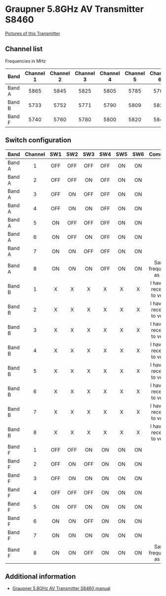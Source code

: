 # Graupner 5.8GHz AV Transmitter S8460

[Pictures of this Transmitter](https://asciich.ch/wordpress/graupner-5-8ghz-video-transmitter-einstellungen/)

## Channel list

Frequencies in MHz

| Band   | Channel 1 | Channel 2 | Channel 3 | Channel 4 | Channel 5 | Channel 6 | Channel 7 | Channel 8 |
|--------|:---------:|:---------:|:---------:|:---------:|:---------:|:---------:|:---------:|:---------:|
| Band A | 5865      | 5845      | 5825      | 5805      | 5785      | 5765      | 5745      | 5745      |
| Band B | 5733      | 5752      | 5771      | 5790      | 5809      | 5828      | 5847      | 5866      |
| Band F | 5740      | 5760      | 5780      | 5800      | 5820      | 5840      | 5860      | 5860      |

## Switch configuration

| Band   | Channel | SW1 | SW2 | SW3 | SW4 | SW5 | SW6 | Comment                      |
|--------|:-------:|:---:|:---:|:---:|:---:|:---:|:---:|:----------------------------:|
| Band A | 1       | OFF | OFF | OFF | OFF | ON  | ON  |                              |
| Band A | 2       | OFF | OFF | ON  | OFF | ON  | ON  |                              |
| Band A | 3       | OFF | ON  | OFF | OFF | ON  | ON  |                              |
| Band A | 4       | OFF | ON  | ON  | OFF | ON  | ON  |                              |
| Band A | 5       | ON  | OFF | OFF | OFF | ON  | ON  |                              |
| Band A | 6       | ON  | OFF | ON  | OFF | ON  | ON  |                              |
| Band A | 7       | ON  | ON  | OFF | OFF | ON  | ON  |                              |
| Band A | 8       | ON  | ON  | ON  | OFF | ON  | ON  | Same frequency as A7         |
| Band B | 1       | X   | X   | X   | X   | X   | X   | I have no receiver to verify |
| Band B | 2       | X   | X   | X   | X   | X   | X   | I have no receiver to verify |
| Band B | 3       | X   | X   | X   | X   | X   | X   | I have no receiver to verify |
| Band B | 4       | X   | X   | X   | X   | X   | X   | I have no receiver to verify |
| Band B | 5       | X   | X   | X   | X   | X   | X   | I have no receiver to verify |
| Band B | 6       | X   | X   | X   | X   | X   | X   | I have no receiver to verify |
| Band B | 7       | X   | X   | X   | X   | X   | X   | I have no receiver to verify |
| Band B | 8       | X   | X   | X   | X   | X   | X   | I have no receiver to verify |
| Band F | 1       | OFF | OFF | ON  | ON  | ON  | ON  |                              |
| Band F | 2       | OFF | ON  | OFF | ON  | ON  | ON  |                              |
| Band F | 3       | OFF | ON  | ON  | ON  | ON  | ON  |                              |
| Band F | 4       | OFF | OFF | OFF | ON  | ON  | ON  |                              |
| Band F | 5       | ON  | OFF | ON  | ON  | ON  | ON  |                              |
| Band F | 6       | ON  | ON  | OFF | ON  | ON  | ON  |                              |
| Band F | 7       | ON  | ON  | ON  | ON  | ON  | ON  |                              |
| Band F | 8       | ON  | ON  | OFF | ON  | ON  | ON  | Same frequency as F7         |

## Additional information

* [Graupner 5.8GHz AV Transmitter S8460 manual](https://www.graupner.com/media/pdf/48/fc/28/S8460_Transmitter_25mW_de_en_it_fr5a30cfa367675.pdf)